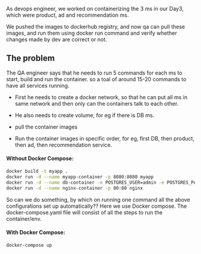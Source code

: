 

As devops engineer, we worked on containerizing the 3 ms in our Day3, which were product, ad and recommendation ms.

We pushed the images to dockerhub registry, and now qa can pull these images, and run them using docker run command and verify whether changes made by dev are correct or not.

## The problem

The QA engineer says that he needs to run 5 commands for each ms to start, build and run the container. so a toal of around 15-20 commands to have all services running. 


- First he needs to create a docker network, so that he can put all ms in same network and then only can the containers talk to each other.

- He also needs to create volume, for eg if there is DB ms.
- pull the container images
- Run the container images in specific order, for eg, first DB, then product, then ad, then recommendation service.

#### Without Docker Compose:
```bash
docker build -t myapp .
docker run -d --name myapp-container -p 8080:8080 myapp
docker run -d --name db-container -e POSTGRES_USER=admin -e POSTGRES_PASSWORD=password -e POSTGRES_DB=mydatabase postgres:13
docker run -d --name nginx-container -p 80:80 nginx
```


So can we do something, by which on running one command all the above configurations set up automatically??
Here we use Docker compose. The docker-compose.yaml file will consist of all the steps to run the container/env.


#### With Docker Compose:
```bash
docker-compose up
```